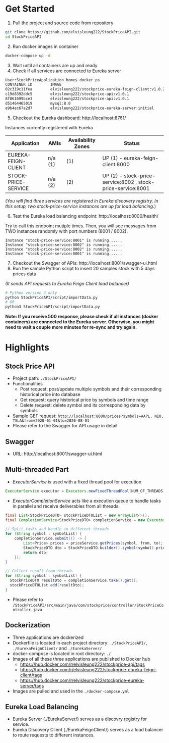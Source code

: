 # Get Started
1. Pull the project and source code from repository
```sh
git clone https://github.com/elvisleung222/StockPriceAPI.git
cd StockPriceAPI
```
2. Run docker images in container
```sh
docker-compose up -d
```
3. Wait until all containers are up and ready
4. Check if all services are connected to Eureka server
```sh
User:StockPriceApplication home$ docker ps
CONTAINER ID        IMAGE                                                 COMMAND                  CREATED             STATUS              PORTS                    NAMES
02c319c11fea        elvisleung222/stockprice-eureka-feign-client:v1.0.2   "java -jar /app.jar"     28 minutes ago      Up 28 minutes       0.0.0.0:8000->8000/tcp   stockpriceapplication_stockprice-eureka-feign-client_1
c19d8392ddc5        elvisleung222/stockprice-api:v1.0.1                   "java -jar /app.jar"     28 minutes ago      Up 28 minutes       0.0.0.0:8001->8001/tcp   stockpriceapplication_stock-price-app-8001_1
8f861699bce3        elvisleung222/stockprice-api:v1.0.1                   "java -jar /app.jar"     28 minutes ago      Up 28 minutes       0.0.0.0:8002->8002/tcp   stockpriceapplication_stock-price-app-8002_1
d51464465019        mysql:8.0                                             "docker-entrypoint.s…"   28 minutes ago      Up 28 minutes       3306/tcp, 33060/tcp      stockpriceapplication_stock-price-db_1
e9b4ec67a2d7        elvisleung222/stockprice-eureka-server:initial        "java -jar /app.jar"     28 minutes ago      Up 28 minutes       0.0.0.0:8761->8761/tcp   stockpriceapplication_stockprice-eureka-server_1
```
5. Checkout the Eureka dashboard: http://localhost:8761/

Instances currently registered with Eureka

|Application|AMIs|Availability Zones|Status|
|-----------|----|------------------|------|
|EUREKA-FEIGN-CLIENT|n/a (1)|(1)|UP (1) - eureka-feign-client:8000|
|STOCK-PRICE-SERVICE|n/a (2)|(2)|UP (2) - stock-price-service:8002 , stock-price-service:8001|

(_You will find three services are registered in Eureka discovery registry. In this setup, two stock-price-service instances are up for load balancing._)

6. Test the Eureka load balancing endpoint: http://localhost:8000/health/

Try to call this endpoint mutiple times. Then, you will see messages from TWO instances randomly with port numbers (8001 / 8002).
```
Instance "stock-price-service:8001" is running......
Instance "stock-price-service:8002" is running......
Instance "stock-price-service:8002" is running......
Instance "stock-price-service:8001" is running......
```

7. Checkout the Swagger of APIs: http://localhost:8001/swagger-ui.html
8. Run the sample Python script to insert 20 samples stock with 5 days prices data 

_(It sends API requests to Eureka Feign Client load balancer)_
```sh
# Python version 3 only
python StockPriceAPI/script/importData.py
# OR
python3 StockPriceAPI/script/importData.py
```
**Note: If you receive 500 response, please check if all instances (docker containers) are connected to the Eureka server. Otherwise, you might need to wait a couple more minutes for re-sync and try again.**

# Highlights
## Stock Price API
- Project path: `./StockPriceAPI/`
- Functionalities
    - Post request: post/update multiple symbols and their corresponding historical price into database
    - Get request: query historical price by symbols and time range
    - Delete request: delete symbol and its corresponding data by symbols
- Sample GET request: `http://localhost:8000/prices?symbols=AAPL, NIO, TSLA&from=2020-01-01&to=2020-08-01`
- Please refer to the Swagger for API usage in detail
## Swagger
- URL: http://localhost:8001/swagger-ui.html
## Multi-threaded Part
- *ExecutorService* is used with a fixed thread pool for execution
```java
ExecutorService executor = Executors.newFixedThreadPool(NUM_OF_THREADS)
```
- *ExecutorCompletionService* acts like a execution queue to handle tasks in parallel and receive deliverables from all threads.
```java
final List<StockPriceDTO> stockPriceDTOList = new ArrayList<>();
final CompletionService<StockPriceDTO> completionService = new ExecutorCompletionService<>(executor);

// Split tasks and handle in different threads
for (String symbol : symbolList) {
    completionService.submit(() -> {
        List<Price> prices = priceService.getPrices(symbol, from, to);
        StockPriceDTO dto = StockPriceDTO.builder().symbol(symbol).prices(prices).build();
        return dto;
    });
}

// Collect result from threads
for (String symbol : symbolList) {
  StockPriceDTO resultDto = completionService.take().get();
  stockPriceDTOList.add(resultDto);
}
```
- Please refer to `/StockPriceAPI/src/main/java/com/stockprice/controller/StockPriceController.java`
## Dockerization
- Three applications are dockerized
- Dockerfile is located in each project directory: `./StockPriceAPI/`, `./EurekaFeignClient/` and `./EurekaServer/`
- docker-compose is located in root directory: `./`
- Images of all these three applications are published to Docker hub
  - https://hub.docker.com/r/elvisleung222/stockprice-api/tags
  - https://hub.docker.com/r/elvisleung222/stockprice-eureka-feign-client/tags
  - https://hub.docker.com/r/elvisleung222/stockprice-eureka-server/tags
- Images are pulled and used in the `./docker-compose.yml`
## Eureka Load Balancing
- Eureka Server (./EurekaServer/) serves as a discovry registry for service.
- Eureka Discovery Client (./EurekaFeignClient/) serves as a load balancer to route requests to different instances.

